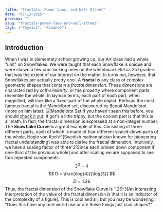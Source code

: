 ```yaml
---
title: "Fractals, Power Laws, and Wall Street"
date: "07-13-2025"
preview: ""
slug: "fractals-power-laws-and-wall-street"
tags: ["Physics", "Finance"]
---
```


## Introduction
When I was in elementary school growing up, our Art class had a whole "unit" on Snowflakes. We were taught that each Snowflake is unique and were shown a few cool looking ones on the whiteboard. But as 3rd graders that was the extent of our interest on the matter. In turns out, however, that Snowflakes are actually pretty cool. A **fractal** is any class of complex geometric shapes that contain a *fractal dimension*. These dimensions are characterized by *self-similarity*, or the property where component parts resemble the whole. In layman terms, each part of each part, when magnified, will look like a fixed-part of the whole object. Perhaps the most famous fractal is the Mandelbrot set, discovered by Benoit Mandelbrot (more on him later): ![Mandelbrot Set](/blog-images/fractals-power-laws-and-wall-street/mandelbrotset.jpeg)
If you haven't seen this before, you should [check it out](https://www.youtube.com/watch?v=b005iHf8Z3g). It get's a little trippy, but the coolest part is that this is all math. In fact, the fractal dimension is expressed at a non-integer number. The **Snowflake Curve** is a great example of this. Consisting of three different parts, each of which is made of four different scaled-down parts of the whole, Hegle von Koch^1[Swedish mathematician known for pioneering fractal understanding] was able to derive the fractal dimension. Intuitively, we have a scaling factor of three^2[Since each broken down component if one-third of the previous whole] and after scaling we are supposed to see four repeated components: 
$$
3^D=4
$$
$$
D = \frac{\log{4}}{\log{3}}
$$
$$
D = 1.26
$$
Thus, the fractal dimension of the Snowflake Curve is 1.26^3[An interesting interpretation of the value of the fractal dimension is that it is an indicator of the complexity of a figure]. This is cool and all, but you may be wondering: "Does this have any real-world use or are these things just cool shapes?"
